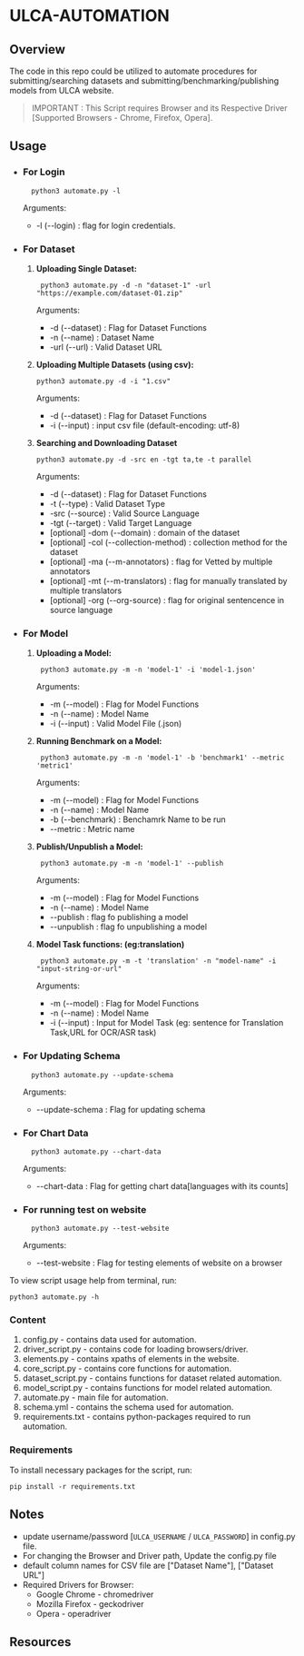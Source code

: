 # ULCA-AUTOMATION

## Overview 

The code in this repo could be utilized to automate procedures for submitting/searching datasets and submitting/benchmarking/publishing models from ULCA website.

>IMPORTANT : This Script requires Browser and its Respective Driver [Supported Browsers - Chrome, Firefox, Opera].

## Usage

* ### For Login

        python3 automate.py -l

    Arguments:

    * -l    (--login) : flag for login credentials.

* ### For Dataset

    1. **Uploading Single Dataset:**

            python3 automate.py -d -n "dataset-1" -url "https://example.com/dataset-01.zip"

        Arguments:

        * -d (--dataset) : Flag for Dataset Functions
        * -n (--name) : Dataset Name
        * -url (--url)  : Valid Dataset URL

     2. **Uploading Multiple Datasets (using csv):**

            python3 automate.py -d -i "1.csv"

        Arguments:

        * -d (--dataset) : Flag for Dataset Functions
        * -i (--input) : input csv file (default-encoding: utf-8)

     3. **Searching and Downloading Dataset**

            python3 automate.py -d -src en -tgt ta,te -t parallel

        Arguments:

        * -d (--dataset) : Flag for Dataset Functions
        * -t (--type) : Valid Dataset Type
        * -src (--source) : Valid Source Language
        * -tgt (--target) : Valid Target Language
        * [optional] -dom (--domain) : domain of the dataset
        * [optional] -col (--collection-method) : collection method for the dataset
        * [optional] -ma (--m-annotators) : flag for Vetted by multiple annotators
        * [optional] -mt (--m-translators) : flag for manually translated by multiple translators
        * [optional] -org (--org-source) : flag for original sentencence in source language

* ### For Model

    1. **Uploading a Model:**

            python3 automate.py -m -n 'model-1' -i 'model-1.json'

        Arguments:

        * -m (--model) : Flag for Model Functions
        * -n (--name) : Model Name
        * -i (--input)  : Valid Model File (.json)
  
    2. **Running Benchmark on a Model:**

            python3 automate.py -m -n 'model-1' -b 'benchmark1' --metric 'metric1'

        Arguments:

        * -m (--model) : Flag for Model Functions
        * -n (--name) : Model Name
        * -b (--benchmark) : Benchamrk Name to be run
        * --metric  : Metric name

    3. **Publish/Unpublish a Model:**

            python3 automate.py -m -n 'model-1' --publish

        Arguments:

        * -m (--model) : Flag for Model Functions
        * -n (--name) : Model Name
        * --publish : flag fo publishing a model
        * --unpublish  : flag fo unpublishing a model
     
    4. **Model Task functions: (eg:translation)**

            python3 automate.py -m -t 'translation' -n "model-name" -i "input-string-or-url"

        Arguments:

        * -m (--model) : Flag for Model Functions
        * -n (--name) : Model Name
        * -i (--input)  : Input for Model Task (eg: sentence for Translation Task,URL for OCR/ASR task)

* ### For Updating Schema

        python3 automate.py --update-schema

    Arguments:

    * --update-schema : Flag for updating schema 

* ### For Chart Data

        python3 automate.py --chart-data

    Arguments:

    * --chart-data : Flag for getting chart data[languages with its counts] 

* ### For running test on website

        python3 automate.py --test-website

    Arguments:

    * --test-website : Flag for testing elements of website on a browser 

To view script usage help from terminal, run:

    python3 automate.py -h

### Content

1. config.py - contains data used for automation.
2. driver_script.py - contains code for loading browsers/driver.
3. elements.py - contains xpaths of elements in the website.
4. core_script.py - contains core functions for automation.
5. dataset_script.py - contains functions for dataset related automation.
6. model_script.py - contains functions for model related automation.
7. automate.py - main file for automation.
8. schema.yml - contains the schema used for automation.
9. requirements.txt - contains python-packages required to run automation. 

### Requirements

To install necessary packages for the script, run:

    pip install -r requirements.txt

## Notes

- update username/password [`ULCA_USERNAME` / `ULCA_PASSWORD`] in config.py file.
- For changing the Browser and Driver path, Update the config.py file
- default column names for CSV file are ["Dataset Name"], ["Dataset URL"]
- Required Drivers for Browser:
    - Google Chrome - chromedriver
    - Mozilla Firefox - geckodriver
    - Opera - operadriver

## Resources

